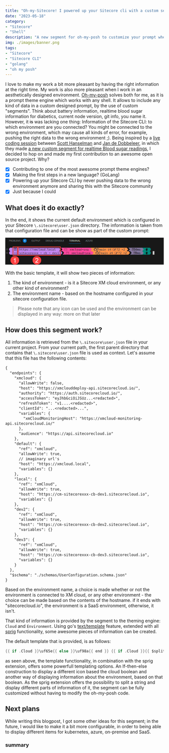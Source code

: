 ```yaml
---
title: "Oh-my-Sitecore! I powered up your Sitecore cli with a custom segment for Oh my posh"
date: "2023-05-18"
category: 
- "Sitecore"
- "Shell"
description: "A new segment for oh-my-posh to customize your prompt when working with the Sitecore CLI."
img: ./images/banner.png
tags:
- "Sitecore"
- "Sitecore CLI"
- "golang"
- "oh my posh"
---
```


I love to make my work a bit more pleasant by having the right information at the right time. My work is also more pleasant when I work in an aesthetically designed environment. [Oh-my-posh](https://ohmyposh.dev) solves both for me, as it is a prompt theme engine which works with any shell. It allows to include any kind of data in a custom designed prompt, by the use of custom "segments". Think about battery information, realtime blood sugar information for diabetics, current node version, git info, you name it. However, it ~~is~~ was lacking one thing: Information of the Sitecore CLI: to which environment are you connected? You might be connected to the wrong environment, which may cause all kinds of error, for example, pushing the right data to the wrong environment ;). Being inspired by a [live coding session](https://youtu.be/_meKUIm9NwA) between [Scott Hanselman](https://www.hanselman.com/blog/) and [Jan de Dobbeleer](https://github.com/JanDeDobbeleer/), in which they made [a new custom segment for realtime Blood sugar readings](https://www.hanselman.com/blog/a-nightscout-segment-for-ohmyposh-shows-my-realtime-blood-sugar-readings-in-my-git-prompt), I decided to hop on and made my first contribution to an awesome open source project. Why?

- [x] Contributing to one of the most awesome prompt theme engines?
- [X] Making the first steps in a new language? (GoLang)
- [X] Powering up your Sitecore CLI by never pushing data to the wrong environment anymore and sharing this with the Sitecore community
- [X] Just because I could

## What does it do exactly?

In the end, it shows the current default environment which is configured in your Sitecore ```\.sitecore\user.json``` directory. The information is taken from that configuration file and can be show as part of the custom prompt:

![custom segnemtn in vscode](./images/custom-sitecore-segment-vscode.png)

With the basic template, it will show two pieces of information:

1. The kind of environment - is it a Sitecore XM cloud environment, or any other kind of environment?
2. The environment name - based on the hostname configured in your sitecore configuration file.

> Please note that any icon can be used and the environment can be displayed in any way: more on that later

## How does this segment work?

All information is retrieved from the ```\.sitecore\user.json``` file in your current project. From your current path, the first parent directory that contains that ```\.sitecore\user.json``` file is used as context. Let's assume that this file has the following contents:

```json{5-10}
{
  "endpoints": {
    "xmcloud": {
      "allowWrite": false,
      "host": "https://xmclouddeploy-api.sitecorecloud.io/",
      "authority": "https://auth.sitecorecloud.io/",
      "accessToken": "eyJhbGciOiJSUz...<redacted>",
      "refreshToken": "v1....<redacted>",
      "clientId": "...<redacted>...",
      "variables": {
        "xmCloudMonitoringHost": "https://xmcloud-monitoring-api.sitecorecloud.io/"
      },
      "audience": "https://api.sitecorecloud.io"
    },
    "default": {
      "ref": "xmcloud",
      "allowWrite": true,
      // imaginary url's
      "host": "https://xmcloud.local",
      "variables": {}
    },
    "local": {
      "ref": "xmCloud",
      "allowWrite": true,
      "host": "https://cm-sitecorexxx-cb-dev1.sitecorecloud.io",
      "variables": {}
    },
    "dev2": {
      "ref": "xmCloud",
      "allowWrite": true,
      "host": "https://cm-sitecorexxx-cb-dev2.sitecorecloud.io",
      "variables": {}
    },
    "dev3": {
      "ref": "xmCloud",
      "allowWrite": true,
      "host": "https://cm-sitecorexxx-cb-dev3.sitecorecloud.io",
      "variables": {}
    }
  },
  "$schema": "./schemas/UserConfiguration.schema.json"
}
```

Based on the environment name, a choice is made whether or not the environment is connected to XM cloud, or any other environment - the choice can be made based on the contents of the hostname. if it ends with "sitecorecloud.io", the environment is a SaaS environment, otherwise, it isn't.

That kind of information is provided by the segment to the theming engine: ```Cloud``` and ```Environment```. Using go's [text/template](https://pkg.go.dev/text/template) feature, extended with all [sprig](https://masterminds.github.io/sprig/) functionality, some awesome pieces of information can be created.

The default template that is provided, is as follows:

```go
{{ if .Cloud }}\uf65e{{ else }}\uf98a{{ end }} {{ if .Cloud }}{{ $splittedHostName := split \".\" .Environment }}{{ $myList := split \"-\" $splittedHostName._0 }} {{ $myList._1 }} - {{ $myList._2 }} - {{ $myList._3 }}{{ else }} {{ .Environment }} {{ end }}
```

as seen above, the template functionality, in combination with the sprig extension, offers some powerfull templating options. An If-then-else construction to display a different icon based the cloud boolean and another way of displaying information about the environment, based on that boolean. As the sprig extension offers the possibility to split a string and display different parts of information of it, the segment can be fully customized without having to modify the oh-my-posh code.

## Next plans

While writing this blogpost, I got some other ideas for this segment; in the future, I would like to make it a bit more configurable, in order to being able to display different items for kubernetes, azure, on-premise and SaaS. 

### summary

